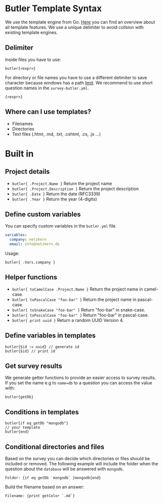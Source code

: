# Butler Template Syntax

We use the template engine from Go. [Here](https://golang.org/pkg/text/template/) you can find an overview about all template features. We use a unique delimiter to avoid collsion with existing template engines.

## Delimiter

Inside files you have to use:
```
butler{<expr>} 
```
For directory or file names you have to use a different delimiter to save character because windows has a path [limit](https://msdn.microsoft.com/en-us/library/windows/desktop/aa365247(v=vs.85).aspx). We recommend to use short question names in the `survey-butler.yml`.
```
{<expr>} 
```


## Where can I use templates?
- Filenames
- Directories
- Text files (.html, .md, .txt, .cshtml, .cs, .js ...)

# Built in

## Project details
- `butler{ .Project.Name }` Return the project name
- `butler{ .Project.Description }` Return the project description
- `butler{ .Date }` Return the date (RFC3339)
- `butler{ .Year }` Return the year (4-digits)

## Define custom variables
You can specify custom variables in the `butler.yml` file.

```yaml
variables:
  company: netzkern
  email: info@netzkern.de
```
Usage:
```
butler{ .Vars.company }
```

## Helper functions
- `butler{ toCamelCase .Project.Name }` Return the project name in camel-case.
- `butler{ toPascalCase "foo-bar" }` Return the project name in pascal-case.
- `butler{ toSnakeCase "foo-bar" }` Return "foo-bar" in snake-case.
- `butler{ toPascalCase "foo-bar" }` Return "foo-bar" in pascal-case.
- `butler{ print uuid }` Return a random UUID Version 4.

## Define variables in templates
```
butler{$id := uuid} // generate id
butler{$id} // print id
```

## Get survey results
We generate getter functions to provide an easier access to survey results. If you set the name e.g to `name=db` to a question you can access the value with:

```
butler{getDb}
```
## Conditions in templates
```
butler{if eq getDb "mongodb"}
// your template
butler{end}
```

## Conditional directories and files
Based on the survey you can decide which directories or files should be included or removed. The following example will include the folder when the question about the `database` will be answered with `mongodb`.
```
Folder: {if eq getDb `mongodb` }mongodb{end}
```
Build the filename based on an answer:
```
Filename: {print getColor `.md`}
```
